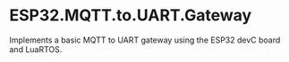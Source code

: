 # ESP32.MQTT.to.UART.Gateway
Implements a basic MQTT to UART gateway using the ESP32 devC board and LuaRTOS.
